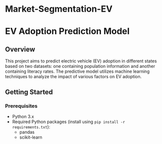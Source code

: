# Market-Segmentation-EV
# EV Adoption Prediction Model

## Overview

This project aims to predict electric vehicle (EV) adoption in different states based on two datasets: one containing population information and another containing literacy rates. The predictive model utilizes machine learning techniques to analyze the impact of various factors on EV adoption.

## Getting Started

### Prerequisites

- Python 3.x
- Required Python packages (install using `pip install -r requirements.txt`):
  - pandas
  - scikit-learn
